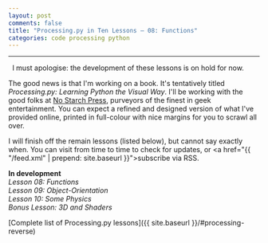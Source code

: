 ```yaml
---
layout: post
comments: false
title: "Processing.py in Ten Lessons – 08: Functions"
categories: code processing python
---
```


---
&nbsp;
I must apologise: the development of these lessons is on hold for now.

The good news is that I'm working on a book. It's tentatively titled *Processing.py: Learning
Python the Visual Way*. I'll be working with the good folks at [No Starch Press](https://nostarch.com/), purveyors of the finest in geek entertainment. You can expect a refined and designed version of what I've provided online, printed in full-colour with nice margins for you to scrawl all over.

I will finish off the remain lessons (listed below), but cannot say exactly when. You can visit from time to time to check for updates, or <a href="{{ "/feed.xml" | prepend: site.baseurl }}">subscribe via RSS</a>.

**In development**  
*Lesson 08: Functions*  
*Lesson 09: Object-Orientation*  
*Lesson 10: Some Physics*  
*Bonus Lesson: 3D and Shaders*  

[Complete list of Processing.py lessons]({{ site.baseurl }}/#processing-reverse)
